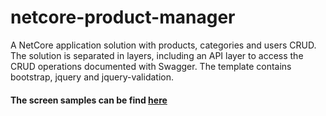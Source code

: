# netcore-product-manager
A NetCore application solution with products, categories and users CRUD. The solution is separated in layers, including an API layer to access the CRUD operations documented with Swagger. The template contains bootstrap, jquery and jquery-validation.

#### The screen samples can be find [here](https://photos.app.goo.gl/hnlsWnAtOTJUTiJ43)
